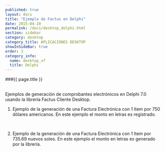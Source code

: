 ```yaml
--- 
published: true 
layout: docs 
title: "Ejemplo de Factus en Delphi" 
date: 2015-04-20 
permalink: /docs/desktop_delphi.html 
section: sidebar
category: desktop 
category_title: APLICACIONES DESKTOP 
showInSideBar: true
order: 3
category_info:
  name: desktop_vf
  title: Delphi
---
```


###{{ page.title }}

<style type="text/css">
  .gist-file
  .gist-data {max-height: 500px;}
</style>

<br/>
Ejemplos de generación de comprobantes electrónicos en Delphi 7.0 usando la librería Factus Cliente Desktop.

1) Ejemplo de la generación de una Factura Electrónica con 1 Item por 750 dólares americanos. En este ejemplo el monto en letras es registrado.
<script src="https://gist.github.com/factus-lib/b8cddde7f0ec3425389c.js"></script>

<br/>

2) Ejemplo de la generación de una Factura Electrónica con 1 Item por 735.69 nuevos soles. En este ejemplo el monto en letras es generado por la librería.
<script src="https://gist.github.com/factus-lib/53c4f06550c815a86c7b.js"></script>
